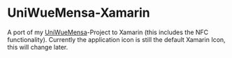 # UniWueMensa-Xamarin

A port of my [UniWueMensa](https://github.com/raytracer/UniWueMensa)-Project to Xamarin (this includes the NFC functionality). Currently the application icon is still the default Xamarin Icon, this will change later.